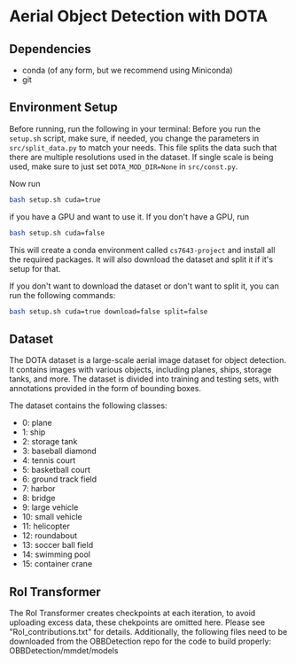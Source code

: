 # Aerial Object Detection with DOTA

## Dependencies

- conda (of any form, but we recommend using Miniconda)
- git

## Environment Setup
Before running, run the following in your terminal:
Before you run the `setup.sh` script, make sure, if needed, you change the parameters in `src/split_data.py` to match your needs. This file splits the data such that there are multiple resolutions used in the dataset. If single scale is being
used, make sure to just set `DOTA_MOD_DIR=None` in `src/const.py`. 

Now run 
```bash
bash setup.sh cuda=true
```
if you have a GPU and want to use it. If you don't have a GPU, run 
```bash
bash setup.sh cuda=false
```
This will create a conda environment called `cs7643-project` and install all the required packages.
It will also download the dataset and split it if it's setup for that. 

If you don't want to download the dataset or don't want to split it, you can run the following commands:
```bash
bash setup.sh cuda=true download=false split=false
```

## Dataset

The DOTA dataset is a large-scale aerial image dataset for object detection. It contains images with various objects, including planes, ships, storage tanks, and more. The dataset is divided into training and testing sets, with annotations provided in the form of bounding boxes.

The dataset contains the following classes:
- 0: plane
- 1: ship
- 2: storage tank
- 3: baseball diamond
- 4: tennis court
- 5: basketball court
- 6: ground track field
- 7: harbor
- 8: bridge
- 9: large vehicle
- 10: small vehicle
- 11: helicopter
- 12: roundabout
- 13: soccer ball field
- 14: swimming pool
- 15: container crane

## RoI Transformer
The RoI Transformer creates checkpoints at each iteration, to avoid uploading excess data, these chekpoints are omitted here. Please see "RoI_contributions.txt" for details.
Additionally, the following files need to be downloaded from the OBBDetection repo for the code to build properly:
OBBDetection/mmdet/models
